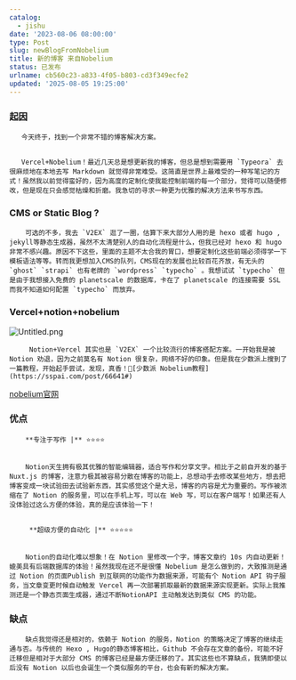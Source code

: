 ```yaml
---
catalog:
  - jishu
date: '2023-08-06 08:00:00'
type: Post
slug: newBlogFromNobelium
title: 新的博客 来自Nobelium
status: 已发布
urlname: cb560c23-a833-4f05-b803-cd3f349ecfe2
updated: '2025-08-05 19:25:00'
---
```


### 起因


       今天终于，找到一个非常不错的博客解决方案。


       Vercel+Nobelium！最近几天总是想更新我的博客，但总是想到需要用 `Typeora` 去很麻烦地在本地去写 Markdown 就觉得非常难受。这简直是世界上最难受的一种写笔记的方式！虽然我以前觉得蛮好的，因为高度的定制化使我能控制前端的每一个部分，觉得可以随便修改，但是现在只会感觉枯燥和折磨。我急切的寻求一种更为优雅的解决方法来书写东西。


### CMS or Static Blog ?


        可选的不多，我去 `V2EX` 逛了一圈，估算下来大部分人用的是 hexo 或者 hugo , jekyll等静态生成器，虽然不太清楚别人的自动化流程是什么，但我已经对 hexo 和 hugo 非常不感兴趣。原因不下这些，里面的主题不太合我的胃口，想要定制化这些前端必须得学一下模板语法等等。转而我更想加入CMS的队列，CMS现在的发展也比较百花齐放，有无头的 `ghost` `strapi` 也有老牌的 `wordpress` `typecho` 。我想试试 `typecho` 但是由于我想接入免费的 planetscale 的数据库，卡在了 planetscale 的连接需要 SSL 而我不知道如何配置 `typecho` 而放弃。


### Vercel+notion+nobelium


![Untitled.png](https://prod-files-secure.s3.us-west-2.amazonaws.com/ed141b76-e4f4-4030-b3c9-9f8f9925cc4f/0ecc86b3-acdd-477f-ab59-852a7f533d4c/Untitled.png?X-Amz-Algorithm=AWS4-HMAC-SHA256&X-Amz-Content-Sha256=UNSIGNED-PAYLOAD&X-Amz-Credential=ASIAZI2LB4665ZAWVYCK%2F20250921%2Fus-west-2%2Fs3%2Faws4_request&X-Amz-Date=20250921T043314Z&X-Amz-Expires=3600&X-Amz-Security-Token=IQoJb3JpZ2luX2VjEIT%2F%2F%2F%2F%2F%2F%2F%2F%2F%2FwEaCXVzLXdlc3QtMiJHMEUCIHtIOBaFi4Yf5pRwr%2BxGQT2R8zDk09dukDVEMOJq5lw5AiEAxKguGcTjxopEYVu%2BcI3jB5Z5PEBMeNeJxFo3cKsMvGgqiAQI%2Ff%2F%2F%2F%2F%2F%2F%2F%2F%2F%2FARAAGgw2Mzc0MjMxODM4MDUiDJdfrQvN9KMlxVUiEyrcA5skj2vH3TXl5mitogbESRslqgWLZFqBRdacL6FSbNfyV36e96ulaXFSDwszXtXD26vNE%2FFPtCX4wg9RMR32CJWg3FfEyrSaE0uLa3UYVJIeJG7iDT3eHamHYdgbLvEmEBF3NZRuAIAfeWrTg3yzOGXTSSGci9a1SghV9eVXH63fh6TAvfP62zVCFCDJOc7LPV7jofbNAYsYJ%2BUBhhWhbAyVOHhpKoutG22insrva9Qc3bBlEkRpkIfRbJBFlxOIYfMzT09H62fRrPc5ov%2Bu5gs4ONKTzGcq7Q1XhnI%2BA3X31pwEv%2FbHdOOwtmnncFcafJ8wQ%2Bm6pzNtIChoHlsD3A33nTK8Rsg%2B1LQ9q9azLwBXBWIzbtQVunsILSxJ2S%2Fidpp9qhkmTzz0jMCITMZdkMWsUuGULfnV0u5iszyjfHx4es2O5gvfShHonG1eWAvv89CDGYo006G4Fpue0KxuQPv44p8gex5FMOxGUH22T%2BZQxHKN89godT95l%2F0CaQw3fB%2Fl%2BwNcbn%2FO%2BNMbPN5fjYvHzXzYpkARODCnEh81Qru3DW3TM9hRPEMS1hfalZq0CtskCgbBr2Fyz9yjTTpa2pP5NfqUoDoo%2FoD2d1sH4jbJtfLIoSzbSYsI%2FBxYMJXuvcYGOqUBMS2lcNNheeqpdh8GFhU5jY%2Bs6pj%2Fw6IFPdXZdXAbvtMaIjDY0cZa%2B7%2BdLYt6yyojuU4QRTkPVbLbxJLJsIZneAjwh1vVvEAEyeiptlJCStFQlyvbdmgs7sRHLjFkqTmbvmU3n386gMYKl9hziuHtn%2BugwodcsYwZljUj3Gu%2BWYsUFMx45wwQAF9og0%2BZ3JSCkEVs4cmZq7OOqpAyoGv3NodQym3D&X-Amz-Signature=1f76b0dffed49b47605d47ccd5da506010e97501e2304fb8e66e97b62c3905ed&X-Amz-SignedHeaders=host&x-amz-checksum-mode=ENABLED&x-id=GetObject)


         Notion+Vercel 其实也是 `V2EX` 一个比较流行的博客搭配方案。一开始我是被 Notion 劝退，因为之前莫名有 Notion 很复杂，网络不好的印象。但是我在少数派上搜到了一篇教程，开始起手尝试，发现，真香！🔗[少数派 Nobelium教程](https://sspai.com/post/66641#) 


[nobelium官网](https://nobelium.js.org/)


### 优点


        **专注于写作 |** ⭐⭐⭐⭐


        Notion天生拥有极其优雅的智能编辑器，适合写作和分享文字。相比于之前自开发的基于Nuxt.js 的博客，注意力极其被容易分散在博客的功能上，总想动手去修改某些地方，想去把博客变成一块试验田去试验新东西，其实感觉这个是大忌，博客的内容是尤为重要的。写作被浓缩在了 Notion 的服务里，可以在手机上写，可以在 Web 写，可以在客户端写！如果还有人没体验过这么方便的体验，真的是应该体验一下！


         **超级方便的自动化 |** ⭐⭐⭐⭐⭐


        Notion的自动化难以想象！在 Notion 里修改一个字，博客文章约 10s 内自动更新！媲美具有后端数据库的体验！虽然我现在还不是很懂 Nobelium 是怎么做到的，大致推测是通过 Notion 的页面Publish 到互联网的功能作为数据来源，可能有个 Notion API 钩子服务，当文章变更时候自动触发 Vercel 再一次部署抓取最新的数据来源实现更新。实际上我推测还是一个静态页面生成器，通过不断NotionAPI 主动触发达到类似 CMS 的功能。


### 缺点


        缺点我觉得还是相对的，依赖于 Notion 的服务，Notion 的策略决定了博客的继续走通与否。与传统的 Hexo , Hugo的静态博客相比，Github 不会存在文章的备份，可能不好迁移但是相对于大部分 CMS 的博客已经是最方便迁移的了。其实这些也不算缺点，我猜即使以后没有 Notion 以后也会诞生一个类似服务的平台，也会有新的解决方案。

